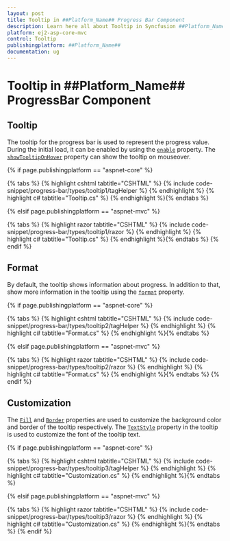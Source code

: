 ```yaml
---
layout: post
title: Tooltip in ##Platform_Name## Progress Bar Component
description: Learn here all about Tooltip in Syncfusion ##Platform_Name## Progress Bar component of Syncfusion Essential JS 2 and more.
platform: ej2-asp-core-mvc
control: Tooltip
publishingplatform: ##Platform_Name##
documentation: ug
---
```


# Tooltip in ##Platform_Name## ProgressBar Component

## Tooltip

The tooltip for the progress bar is used to represent the progress value. During the initial load, it can be enabled by using the [`enable`](https://help.syncfusion.com/cr/aspnetcore-js2/Syncfusion.EJ2.ProgressBar.ProgressBarTooltipSettings.html#Syncfusion_EJ2_ProgressBar_ProgressBarTooltipSettings_Enable) property. The [`showTooltipOnHover`](https://help.syncfusion.com/cr/aspnetcore-js2/Syncfusion.EJ2.ProgressBar.ProgressBarTooltipSettings.html#Syncfusion_EJ2_ProgressBar_ProgressBarTooltipSettings_ShowTooltipOnHover) property can show the tooltip on mouseover.

{% if page.publishingplatform == "aspnet-core" %}

{% tabs %}
{% highlight cshtml tabtitle="CSHTML" %}
{% include code-snippet/progress-bar/types/tooltip1/tagHelper %}
{% endhighlight %}
{% highlight c# tabtitle="Tooltip.cs" %}
{% endhighlight %}{% endtabs %}

{% elsif page.publishingplatform == "aspnet-mvc" %}

{% tabs %}
{% highlight razor tabtitle="CSHTML" %}
{% include code-snippet/progress-bar/types/tooltip1/razor %}
{% endhighlight %}
{% highlight c# tabtitle="Tooltip.cs" %}
{% endhighlight %}{% endtabs %}
{% endif %}



## Format

By default, the tooltip shows information about progress. In addition to that, show more information in the tooltip using the [`format`](https://help.syncfusion.com/cr/aspnetcore-js2/Syncfusion.EJ2.ProgressBar.ProgressBarTooltipSettings.html#Syncfusion_EJ2_ProgressBar_ProgressBarTooltipSettings_Format) property.

{% if page.publishingplatform == "aspnet-core" %}

{% tabs %}
{% highlight cshtml tabtitle="CSHTML" %}
{% include code-snippet/progress-bar/types/tooltip2/tagHelper %}
{% endhighlight %}
{% highlight c# tabtitle="Format.cs" %}
{% endhighlight %}{% endtabs %}

{% elsif page.publishingplatform == "aspnet-mvc" %}

{% tabs %}
{% highlight razor tabtitle="CSHTML" %}
{% include code-snippet/progress-bar/types/tooltip2/razor %}
{% endhighlight %}
{% highlight c# tabtitle="Format.cs" %}
{% endhighlight %}{% endtabs %}
{% endif %}



## Customization

The [`Fill`](https://help.syncfusion.com/cr/aspnetcore-js2/Syncfusion.EJ2.ProgressBar.ProgressBarTooltipSettings.html#Syncfusion_EJ2_ProgressBar_ProgressBarTooltipSettings_Fill) and [`Border`](https://help.syncfusion.com/cr/aspnetcore-js2/Syncfusion.EJ2.ProgressBar.ProgressBarTooltipSettings.html#Syncfusion_EJ2_ProgressBar_ProgressBarTooltipSettings_Border) properties are used to customize the background color and border of the tooltip respectively. The [`TextStyle`](https://help.syncfusion.com/cr/aspnetcore-js2/Syncfusion.EJ2.ProgressBar.ProgressBarTooltipSettings.html#Syncfusion_EJ2_ProgressBar_ProgressBarTooltipSettings_TextStyle) property in the tooltip is used to customize the font of the tooltip text.

{% if page.publishingplatform == "aspnet-core" %}

{% tabs %}
{% highlight cshtml tabtitle="CSHTML" %}
{% include code-snippet/progress-bar/types/tooltip3/tagHelper %}
{% endhighlight %}
{% highlight c# tabtitle="Customization.cs" %}
{% endhighlight %}{% endtabs %}

{% elsif page.publishingplatform == "aspnet-mvc" %}

{% tabs %}
{% highlight razor tabtitle="CSHTML" %}
{% include code-snippet/progress-bar/types/tooltip3/razor %}
{% endhighlight %}
{% highlight c# tabtitle="Customization.cs" %}
{% endhighlight %}{% endtabs %}
{% endif %}

